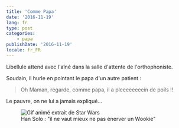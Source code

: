 ```yaml
---
title: 'Comme Papa'
date: '2016-11-19'
lang: fr
type: post
categories:
    - papa
publishDate: '2016-11-19'
locale: fr_FR
---
```


Libellule attend avec l'aîné dans la salle d'attente de l'orthophoniste. 

<!-- more -->

Soudain, il hurle en pointant le papa d'un autre patient :

> Oh Maman, regarde, comme papa, il a pleeeeeeeein de poils !!

Le pauvre, on ne lui a jamais expliqué…

<figure>
  <img src="{{ page.url }}upset_a_wookie.gif" alt="Gif animé extrait de Star Wars"/>
  <figcaption>Han Solo : "il ne vaut mieux ne pas énerver un Wookie"</figcaption>
</figure>